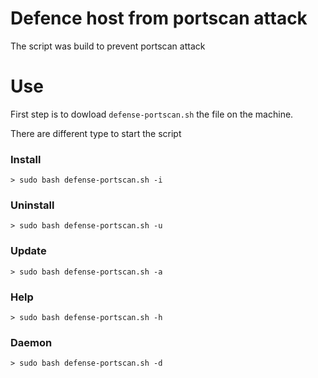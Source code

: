 # Defence host from portscan attack

The script was build to prevent portscan attack

# Use

First step is to dowload `defense-portscan.sh` the file on the machine.

There are different type to start the script

### Install
```
> sudo bash defense-portscan.sh -i
```

### Uninstall
```
> sudo bash defense-portscan.sh -u
```

### Update
```
> sudo bash defense-portscan.sh -a
```

### Help
```
> sudo bash defense-portscan.sh -h
```

### Daemon
```
> sudo bash defense-portscan.sh -d
```
